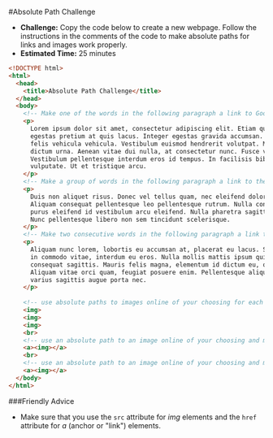 #Absolute Path Challenge

* **Challenge:** Copy the code below to create a new webpage. Follow the instructions in the comments of the code to make absolute paths for links and images work properly. 
* **Estimated Time:** 25 minutes

```html
<!DOCTYPE html>
<html>
  <head>
    <title>Absolute Path Challenge</title>
  </head>
  <body>
    <!-- Make one of the words in the following paragraph a link to Google. -->
    <p>
      Lorem ipsum dolor sit amet, consectetur adipiscing elit. Etiam quis velit quis massa 
      egestas pretium at quis lacus. Integer egestas gravida accumsan. Proin tincidunt odio at
      felis vehicula vehicula. Vestibulum euismod hendrerit volutpat. Morbi nec velit est, at 
      dictum urna. Aenean vitae dui nulla, at consectetur nunc. Fusce volutpat eleifend volutpat. 
      Vestibulum pellentesque interdum eros id tempus. In facilisis bibendum erat vulputate 
      vulputate. Ut et tristique arcu.
    </p>
    <!-- Make a group of words in the following paragraph a link to the Khan Academy -->
    <p>
      Duis non aliquet risus. Donec vel tellus quam, nec eleifend dolor.
      Aliquam consequat pellentesque leo pellentesque rutrum. Nulla consectetur dolor sit amet 
      purus eleifend id vestibulum arcu eleifend. Nulla pharetra sagittis odio et malesuada. 
      Nunc pellentesque libero non sem tincidunt scelerisque.
    </p>
    <!-- Make two consecutive words in the following paragraph a link to your email -->
    <p> 
      Aliquam nunc lorem, lobortis eu accumsan at, placerat eu lacus. Sed lorem est, vehicula 
      in commodo vitae, interdum eu eros. Nulla mollis mattis ipsum quis suscipit. Nam posuere 
      consequat sagittis. Mauris felis magna, elementum id dictum eu, ornare accumsan urna. 
      Aliquam vitae orci quam, feugiat posuere enim. Pellentesque aliquet ultrices tortor, 
      varius sagittis augue porta nec.
    </p>
    
    <!-- use absolute paths to images online of your choosing for each of these img elements -->
    <img>
    <img>
    <img>
    <br>
    <!-- use an absolute path to an image online of your choosing and make it link to wikipedia -->
    <a><img></a>
    <br>
    <!-- use an absolute path to an image online of your choosing and make it link to the Christensen Academy -->
    <a><img></a>
  </body>
</html>
```

###Friendly Advice

* Make sure that you use the `src` attribute for *img* elements and the `href` attribute for *a* (anchor or "link") elements.
